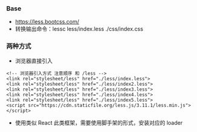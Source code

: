 ### Base

* https://less.bootcss.com/
* 转换输出命令：lessc less/index.less ./css/index.css


### 两种方式

* 浏览器直接引入

```
<!-- 浏览器引入方式 注意顺序 和 /less -->
<link rel="stylesheet/less" href="./less/index.less">
<link rel="stylesheet/less" href="./less/index2.less">
<link rel="stylesheet/less" href="./less/index3.less">
<link rel="stylesheet/less" href="./less/index4.less">
<link rel="stylesheet/less" href="./less/index5.less">
<script src="https://cdn.staticfile.org/less.js/3.11.1/less.min.js"></script>

```


* 使用类似 React 此类框架，需要使用脚手架的形式，安装对应的 loader




